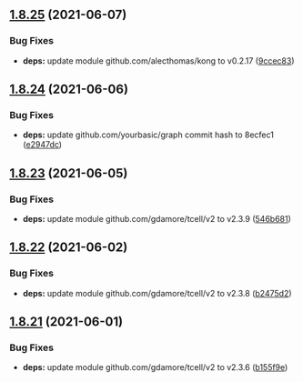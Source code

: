 ## [1.8.25](https://github.com/dds/aoc2019/compare/v1.8.24...v1.8.25) (2021-06-07)


### Bug Fixes

* **deps:** update module github.com/alecthomas/kong to v0.2.17 ([9ccec83](https://github.com/dds/aoc2019/commit/9ccec83cec63f5fbbec5f81e3c6fdb77cd09fa07))



## [1.8.24](https://github.com/dds/aoc2019/compare/v1.8.23...v1.8.24) (2021-06-06)


### Bug Fixes

* **deps:** update github.com/yourbasic/graph commit hash to 8ecfec1 ([e2947dc](https://github.com/dds/aoc2019/commit/e2947dc4140baec531cfae3a539f412da0b526c5))



## [1.8.23](https://github.com/dds/aoc2019/compare/v1.8.22...v1.8.23) (2021-06-05)


### Bug Fixes

* **deps:** update module github.com/gdamore/tcell/v2 to v2.3.9 ([546b681](https://github.com/dds/aoc2019/commit/546b681cb1041c43ab75bbf8a68d4f8e19c92fa3))



## [1.8.22](https://github.com/dds/aoc2019/compare/v1.8.21...v1.8.22) (2021-06-02)


### Bug Fixes

* **deps:** update module github.com/gdamore/tcell/v2 to v2.3.8 ([b2475d2](https://github.com/dds/aoc2019/commit/b2475d26b5548be18029f9721f99202638b1fab8))



## [1.8.21](https://github.com/dds/aoc2019/compare/v1.8.20...v1.8.21) (2021-06-01)


### Bug Fixes

* **deps:** update module github.com/gdamore/tcell/v2 to v2.3.6 ([b155f9e](https://github.com/dds/aoc2019/commit/b155f9ea2e1a27ff63eec6876478cd741ab341b6))



